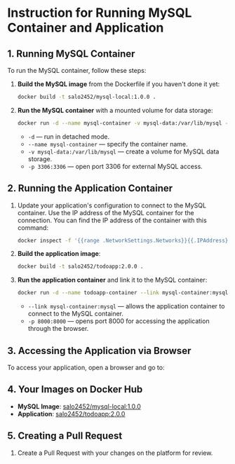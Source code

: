 # Instruction for Running MySQL Container and Application

## 1. Running MySQL Container

To run the MySQL container, follow these steps:

1. **Build the MySQL image** from the Dockerfile if you haven't done it yet:

    ```bash
    docker build -t salo2452/mysql-local:1.0.0 .
    ```

2. **Run the MySQL container** with a mounted volume for data storage:

    ```bash
    docker run -d --name mysql-container -v mysql-data:/var/lib/mysql -p 3306:3306 salo2452/mysql-local:1.0.0
    ```

    - `-d` — run in detached mode.
    - `--name mysql-container` — specify the container name.
    - `-v mysql-data:/var/lib/mysql` — create a volume for MySQL data storage.
    - `-p 3306:3306` — open port 3306 for external MySQL access.

## 2. Running the Application Container

1. Update your application's configuration to connect to the MySQL container. Use the IP address of the MySQL container for the connection. You can find the IP address of the container with this command:

    ```bash
    docker inspect -f '{{range .NetworkSettings.Networks}}{{.IPAddress}}{{end}}' mysql-container
    ```

2. **Build the application image**:

    ```bash
    docker build -t salo2452/todoapp:2.0.0 .
    ```

3. **Run the application container** and link it to the MySQL container:

    ```bash
    docker run -d --name todoapp-container --link mysql-container:mysql -p 8000:8000 salo2452/todoapp:2.0.0
    ```

    - `--link mysql-container:mysql` — allows the application container to connect to the MySQL container.
    - `-p 8000:8000` — opens port 8000 for accessing the application through the browser.

## 3. Accessing the Application via Browser

To access your application, open a browser and go to:

## 4. Your Images on Docker Hub

- **MySQL Image**: [salo2452/mysql-local:1.0.0](https://hub.docker.com/r/salo2452/mysql-local)
- **Application**: [salo2452/todoapp:2.0.0](https://hub.docker.com/r/salo2452/todoapp)

## 5. Creating a Pull Request

1. Create a Pull Request with your changes on the platform for review.
